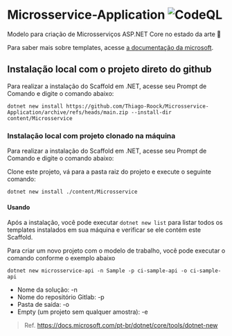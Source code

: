 # Microsservice-Application ![CodeQL](https://github.com/RDPodcasting/Microsservice-Application/workflows/CodeQL/badge.svg)

Modelo para criação de Microsserviços ASP.NET Core no estado da arte 🚀

Para saber mais sobre templates, acesse [a documentação da microsoft](https://docs.microsoft.com/en-us/dotnet/core/tools/custom-templates).

## Instalação local com o projeto direto do github
Para realizar a instalação do Scaffold em .NET, acesse seu Prompt de Comando e digite o comando abaixo:

```
dotnet new install https://github.com/Thiago-Roock/Microsservice-Application/archive/refs/heads/main.zip --install-dir content/Microsservice

```

### Instalação local com projeto clonado na máquina
Para realizar a instalação do Scaffold em .NET, acesse seu Prompt de Comando e digite o comando abaixo:

Clone este projeto, vá para a pasta raiz do projeto e execute o seguinte comando:
```
dotnet new install ./content/Microsservice
```
#### Usando
Após a instalação, você pode executar `dotnet new list` para listar todos os templates instalados em sua máquina e verificar se ele contém este Scaffold.

Para criar um novo projeto com o modelo de trabalho, você pode executar o comando conforme o exemplo abaixo
```
dotnet new microsservice-api -n Sample -p ci-sample-api -o ci-sample-api
```
* Nome da solução: -n
* Nome do repositório Gitlab: -p
* Pasta de saída: -o
* Empty (um projeto sem qualquer amostra): -e

> Ref. https://docs.microsoft.com/pt-br/dotnet/core/tools/dotnet-new

